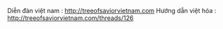 Diễn đàn việt nam : http://treeofsaviorvietnam.com
Hướng dẫn việt hóa : http://treeofsaviorvietnam.com/threads/126
